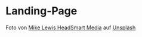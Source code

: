 # Landing-Page

Foto von <a href="https://unsplash.com/de/@mikeanywhere?utm_source=unsplash&utm_medium=referral&utm_content=creditCopyText">Mike Lewis HeadSmart Media</a> auf <a href="https://unsplash.com/de/fotos/wasserfall-tagsuber-waAAaeC9hns?utm_source=unsplash&utm_medium=referral&utm_content=creditCopyText">Unsplash</a>
      